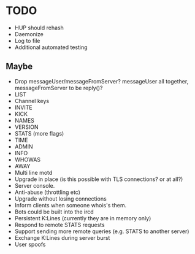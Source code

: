 # TODO

  * HUP should rehash
  * Daemonize
  * Log to file
  * Additional automated testing


## Maybe

  * Drop messageUser/messageFromServer? messageUser all together,
    messageFromServer to be reply()?
  * LIST
  * Channel keys
  * INVITE
  * KICK
  * NAMES
  * VERSION
  * STATS (more flags)
  * TIME
  * ADMIN
  * INFO
  * WHOWAS
  * AWAY
  * Multi line motd
  * Upgrade in place (is this possible with TLS connections? or at all?)
  * Server console.
  * Anti-abuse (throttling etc)
  * Upgrade without losing connections
  * Inform clients when someone whois's them.
  * Bots could be built into the ircd
  * Persistent K:Lines (currently they are in memory only)
  * Respond to remote STATS requests
  * Support sending more remote queries (e.g. STATS to another server)
  * Exchange K:Lines during server burst
  * User spoofs
